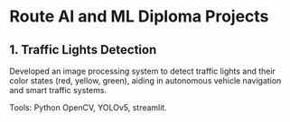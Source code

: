 # Route AI and ML Diploma Projects

## 1. Traffic Lights Detection

Developed an image processing system to detect traffic lights and their color states (red, yellow, green), aiding in autonomous vehicle navigation and smart traffic systems.

Tools: Python OpenCV, YOLOv5, streamlit.
